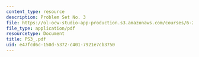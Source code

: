```yaml
---
content_type: resource
description: Problem Set No. 3
file: https://ol-ocw-studio-app-production.s3.amazonaws.com/courses/6-263j-data-communication-networks-fall-2002/e47fcd6c150d5372c4017921e7cb3750_PS3_.pdf
file_type: application/pdf
resourcetype: Document
title: PS3_.pdf
uid: e47fcd6c-150d-5372-c401-7921e7cb3750
---
```

